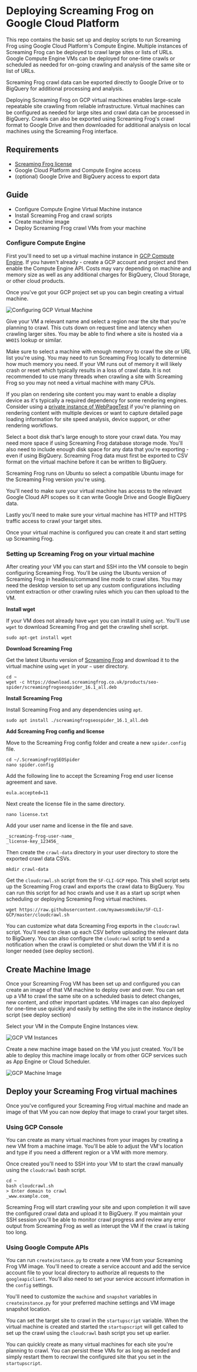 # Deploying Screaming Frog on Google Cloud Platform

This repo contains the basic set up and deploy scripts to run Screaming Frog using Google Cloud Platform's Compute Engine. Multiple instances of Screaming Frog can be deployed to crawl large sites or lists of URLs.  Google Compute Engine VMs can be deployed for one-time crawls or scheduled as needed for on-going crawling and analysis of the same site or list of URLs.

Screaming Frog crawl data can be exported directly to Google Drive or to BigQuery for additional processing and analysis.

Deploying Screaming Frog on GCP virtual machines enables large-scale repeatable site crawling from reliable infrastructure. Virtual machines can be configured as needed for large sites and crawl data can be processed in BigQuery. Crawls can also be exported using Screaming Frog's crawl format to Google Drive and then downloaded for additional analysis on local machines using the Screaming Frog interface.

## Requirements

- [Screaming Frog license](https://www.screamingfrog.co.uk/seo-spider/)
- Google Cloud Platform and Compute Engine access
- (optional) Google Drive and BigQuery access to export data

## Guide
- Configure Compute Engine Virtual Machine instance
- Install Screaming Frog and crawl scripts
- Create machine image
- Deploy Screaming Frog crawl VMs from your machine

### Configure Compute Engine

First you'll need to set up a virtual machine instance in [GCP Compute Engine](https://cloud.google.com/compute). If you haven't already - create a GCP account and project and then enable the Compute Engine API. Costs may vary depending on machine and memory size as well as any additional charges for BigQuery, Cloud Storage, or other cloud products.

Once you've got your GCP project set up you can begin creating a virtual machine.

![Configuring GCP Virtual Machine](https://github.com/myawesomebike/SF-CLI-GCP/raw/master/vm-config.png)

Give your VM a relevant name and select a region near the site that you're planning to crawl. This cuts down on request time and latency when crawling larger sites. You may be able to find where a site is hosted via a `WHOIS` lookup or similar.

Make sure to select a machine with enough memory to crawl the site or URL list you're using. You may need to run Screaming Frog locally to determine how much memory you need. If your VM runs out of memory it will likely crash or reset which typically results in a loss of crawl data.  It is not recommended to use many threads when crawling a site with Screaming Frog so you may not need a virtual machine with many CPUs.

If you plan on rendering site content you may want to enable a display device as it's typically a required dependency for some rendering engines.  Consider using a [private instance of WebPageTest](https://docs.webpagetest.org/private-instances/) if you're planning on rendering content with multiple devices or want to capture detailed page loading information for site speed analysis, device support, or other rendering workflows.

Select a boot disk that's large enough to store your crawl data. You may need more space if using Screaming Frog database storage mode.  You'll also need to include enough disk space for any data that you're exporting - even if using BigQuery. Screaming Frog data must first be exported to CSV format on the virtual machine before it can be written to BigQuery.

Screaming Frog runs on Ubuntu so select a compatible Ubuntu image for the Screaming Frog version you're using.

You'll need to make sure your virtual machine has access to the relevant Google Cloud API scopes so it can write Google Drive and Google BigQuery data.

Lastly you'll need to make sure your virtual machine has HTTP and HTTPS traffic access to crawl your target sites.

Once your virtual machine is configured you can create it and start setting up Screaming Frog.

### Setting up Screaming Frog on your virtual machine

After creating your VM you can start and SSH into the VM console to begin configuring Screaming Frog. You'll be using the Ubuntu version of Screaming Frog in headless/command line mode to crawl sites.  You may need the desktop version to set up any custom configurations including content extraction or other crawling rules which you can then upload to the VM.

**Install wget**

If your VM does not already have `wget` you can install it using `apt`.  You'll use `wget` to download Screaming Frog and get the crawling shell script.
```console
sudo apt-get install wget
```

**Download Screaming Frog**

Get the latest Ubuntu version of [Screaming Frog](https://www.screamingfrog.co.uk/seo-spider/release-history/) and download it to the virtual machine using `wget` in your `~` user directory.
```console
cd ~
wget -c https://download.screamingfrog.co.uk/products/seo-spider/screamingfrogseospider_16.1_all.deb
```

**Install Screaming Frog**

Install Screaming Frog and any dependencies using `apt`.
```console
sudo apt install ./screamingfrogseospider_16.1_all.deb
```

**Add Screaming Frog config and license**

Move to the Screaming Frog config folder and create a new `spider.config` file.
```console
cd ~/.ScreamingFrogSEOSpider
nano spider.config
```

Add the following line to accept the Screaming Frog end user license agreement and save.
```text
eula.accepted=11
```

Next create the license file in the same directory.
```console
nano license.txt
```

Add your user name and license in the file and save.
```text
_screaming-frog-user-name_
_license-key_123456_
```

Then create the `crawl-data` directory in your user directory to store the exported crawl data CSVs.
```console
mkdir crawl-data
```

Get the `cloudcrawl.sh` script from the `SF-CLI-GCP` repo. This shell script sets up the Screaming Frog crawl and exports the crawl data to BigQuery. You can run this script for ad hoc crawls and use it as a start up script when scheduling or deploying Screaming Frog virtual machines.

```console
wget https://raw.githubusercontent.com/myawesomebike/SF-CLI-GCP/master/cloudcrawl.sh
```

You can customize what data Screaming Frog exports in the `cloudcrawl` script. You'll need to clean up each CSV before uploading the relevant data to BigQuery. You can also configure the `cloudcrawl` script to send a notification when the crawl is completed or shut down the VM if it is no longer needed (see deploy section).

## Create Machine Image

Once your Screaming Frog VM has been set up and configured you can create an image of that VM machine to deploy over and over.  You can set up a VM to crawl the same site on a scheduled basis to detect changes, new content, and other important updates. VM images can also deployed for one-time use quickly and easily by setting the site in the instance deploy script (see deploy section)

Select your VM in the Compute Engine Instances view.

![GCP VM Instances](https://github.com/myawesomebike/SF-CLI-GCP/raw/master/create-machine-image.png)

Create a new machine image based on the VM you just created. You'll be able to deploy this machine image locally or from other GCP services such as App Engine or Cloud Scheduler.

![GCP Machine Image](https://github.com/myawesomebike/SF-CLI-GCP/raw/master/create-vm-image.png)

## Deploy your Screaming Frog virtual machines

Once you've configured your Screaming Frog virtual machine and made an image of that VM you can now deploy that image to crawl your target sites.

### Using GCP Console

You can create as many virtual machines from your images by creating a new VM from a machine image.  You'll be able to adjust the VM's location and type if you need a different region or a VM with more memory.

Once created you'll need to SSH into your VM to start the crawl manually using the `cloudcrawl` bash script.

```console
cd ~
bash cloudcrawl.sh
> Enter domain to crawl
_www.example.com_
```

Screaming Frog will start crawling your site and upon completion it will save the configured crawl data and upload it to BigQuery.  If you maintain your SSH session you'll be able to monitor crawl progress and review any error output from Screaming Frog as well as interupt the VM if the crawl is taking too long.

### Using Google Compute APIs

You can run `createinstance.py` to create a new VM from your Screaming Frog VM image.  You'll need to create a service account and add the service account file to your local directory to authorize all requests to the `googleapiclient`. You'll also need to set your service account information in the `config` settings.

You'll need to customize the `machine` and `snapshot` variables in `createinstance.py` for your preferred machine settings and VM image snapshot location.

You can set the target site to crawl in the `startupscript` variable.  When the virtual machine is created and started the `startupscript` will get called to set up the crawl using the `cloudcrawl` bash script you set up earlier.

You can quickly create as many virtual machines for each site you're planning to crawl. You can persist these VMs for as long as needed and simply restart them to recrawl the configured site that you set in the `startupscript`.

